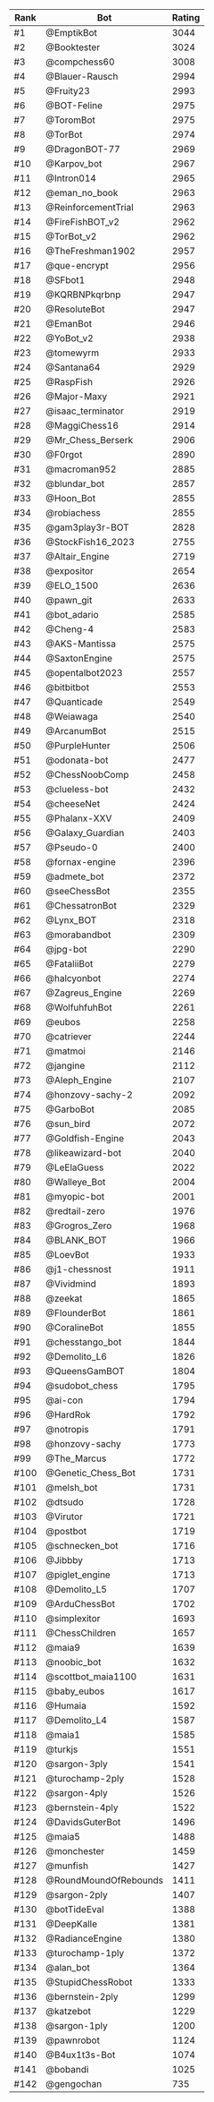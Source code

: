 Rank|Bot|Rating
---|---|---
#1|@EmptikBot|3044
#2|@Booktester|3024
#3|@compchess60|3008
#4|@Blauer-Rausch|2994
#5|@Fruity23|2993
#6|@BOT-Feline|2975
#7|@ToromBot|2975
#8|@TorBot|2974
#9|@DragonBOT-77|2969
#10|@Karpov_bot|2967
#11|@Intron014|2965
#12|@eman_no_book|2963
#13|@ReinforcementTrial|2963
#14|@FireFishBOT_v2|2962
#15|@TorBot_v2|2962
#16|@TheFreshman1902|2957
#17|@que-encrypt|2956
#18|@SFbot1|2948
#19|@KQRBNPkqrbnp|2947
#20|@ResoluteBot|2947
#21|@EmanBot|2946
#22|@YoBot_v2|2938
#23|@tomewyrm|2933
#24|@Santana64|2929
#25|@RaspFish|2926
#26|@Major-Maxy|2921
#27|@isaac_terminator|2919
#28|@MaggiChess16|2914
#29|@Mr_Chess_Berserk|2906
#30|@F0rgot|2890
#31|@macroman952|2885
#32|@blundar_bot|2857
#33|@Hoon_Bot|2855
#34|@robiachess|2855
#35|@gam3play3r-BOT|2828
#36|@StockFish16_2023|2755
#37|@Altair_Engine|2719
#38|@expositor|2654
#39|@ELO_1500|2636
#40|@pawn_git|2633
#41|@bot_adario|2585
#42|@Cheng-4|2583
#43|@AKS-Mantissa|2575
#44|@SaxtonEngine|2575
#45|@opentalbot2023|2557
#46|@bitbitbot|2553
#47|@Quanticade|2549
#48|@Weiawaga|2540
#49|@ArcanumBot|2515
#50|@PurpleHunter|2506
#51|@odonata-bot|2477
#52|@ChessNoobComp|2458
#53|@clueless-bot|2432
#54|@cheeseNet|2424
#55|@Phalanx-XXV|2409
#56|@Galaxy_Guardian|2403
#57|@Pseudo-0|2400
#58|@fornax-engine|2396
#59|@admete_bot|2372
#60|@seeChessBot|2355
#61|@ChessatronBot|2329
#62|@Lynx_BOT|2318
#63|@morabandbot|2309
#64|@jpg-bot|2290
#65|@FataliiBot|2279
#66|@halcyonbot|2274
#67|@Zagreus_Engine|2269
#68|@WolfuhfuhBot|2261
#69|@eubos|2258
#70|@catriever|2244
#71|@matmoi|2146
#72|@jangine|2112
#73|@Aleph_Engine|2107
#74|@honzovy-sachy-2|2092
#75|@GarboBot|2085
#76|@sun_bird|2072
#77|@Goldfish-Engine|2043
#78|@likeawizard-bot|2040
#79|@LeElaGuess|2022
#80|@Walleye_Bot|2004
#81|@myopic-bot|2001
#82|@redtail-zero|1976
#83|@Grogros_Zero|1968
#84|@BLANK_BOT|1966
#85|@LoevBot|1933
#86|@j1-chessnost|1911
#87|@Vividmind|1893
#88|@zeekat|1865
#89|@FlounderBot|1861
#90|@CoralineBot|1855
#91|@chesstango_bot|1844
#92|@Demolito_L6|1826
#93|@QueensGamBOT|1804
#94|@sudobot_chess|1795
#95|@ai-con|1794
#96|@HardRok|1792
#97|@notropis|1791
#98|@honzovy-sachy|1773
#99|@The_Marcus|1772
#100|@Genetic_Chess_Bot|1731
#101|@melsh_bot|1731
#102|@dtsudo|1728
#103|@Virutor|1721
#104|@postbot|1719
#105|@schnecken_bot|1716
#106|@Jibbby|1713
#107|@piglet_engine|1713
#108|@Demolito_L5|1707
#109|@ArduChessBot|1702
#110|@simplexitor|1693
#111|@ChessChildren|1657
#112|@maia9|1639
#113|@noobic_bot|1632
#114|@scottbot_maia1100|1631
#115|@baby_eubos|1617
#116|@Humaia|1592
#117|@Demolito_L4|1587
#118|@maia1|1585
#119|@turkjs|1551
#120|@sargon-3ply|1541
#121|@turochamp-2ply|1528
#122|@sargon-4ply|1526
#123|@bernstein-4ply|1522
#124|@DavidsGuterBot|1496
#125|@maia5|1488
#126|@monchester|1459
#127|@munfish|1427
#128|@RoundMoundOfRebounds|1411
#129|@sargon-2ply|1407
#130|@botTideEval|1388
#131|@DeepKalle|1381
#132|@RadianceEngine|1380
#133|@turochamp-1ply|1372
#134|@alan_bot|1364
#135|@StupidChessRobot|1333
#136|@bernstein-2ply|1299
#137|@katzebot|1229
#138|@sargon-1ply|1200
#139|@pawnrobot|1124
#140|@B4ux1t3s-Bot|1074
#141|@bobandi|1025
#142|@gengochan|735
